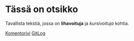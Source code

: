 # Tässä on otsikko

Tavallista tekstiä, jossa on **lihavoituja** ja *kursivoituja* kohtia.

[Komentorivi](https://github.com/ArttuJanhunen/ot-harjoitustyo/blob/master/laskarit/viikko1/komentorivi.txt)
[GitLog](https://github.com/ArttuJanhunen/ot-harjoitustyo/blob/master/laskarit/viikko1/gitlog.txt)
